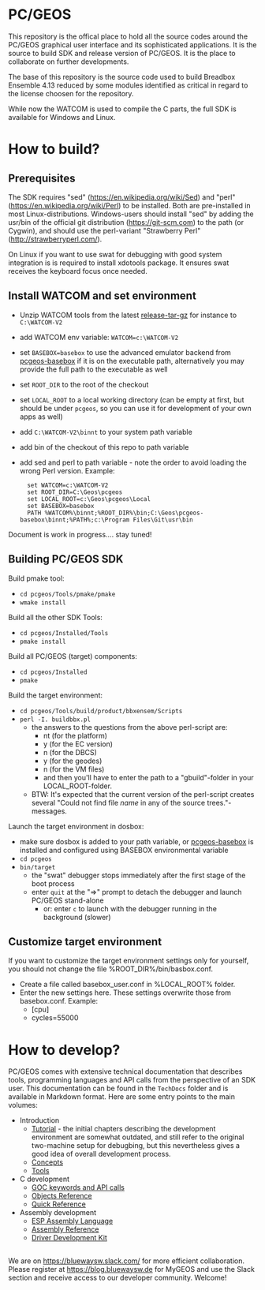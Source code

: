 # PC/GEOS
This repository is the offical place to hold all the source codes around the PC/GEOS graphical user
interface and its sophisticated applications. It is the source to build SDK and release version of PC/GEOS.
It is the place to collaborate on further developments.

The base of this repository is the source code used to build Breadbox Ensemble 4.13 reduced by some modules identified as critical in regard to the license choosen for the repository.

While now the WATCOM is used to compile the C parts, the full SDK is available for Windows and Linux.

# How to build?

## Prerequisites
The SDK requires "sed" (https://en.wikipedia.org/wiki/Sed) and "perl" (https://en.wikipedia.org/wiki/Perl) to be installed. Both are pre-installed in most Linux-distributions. Windows-users should install "sed" by adding the usr/bin of the official git distribution (https://git-scm.com) to the path (or Cygwin), and should use the perl-variant "Strawberry Perl" (http://strawberryperl.com/).

On Linux if you want to use swat for debugging with good system integration is is required to install xdotools package. It ensures swat receives the keyboard focus once needed. 

## Install WATCOM and set environment
- Unzip WATCOM tools from the latest [release-tar-gz](https://github.com/open-watcom/open-watcom-v2/releases/download/2020-12-01-Build/ow-snapshot.tar.gz) for instance to `C:\WATCOM-V2`
- add WATCOM env variable: `WATCOM=c:\WATCOM-V2`
- set `BASEBOX=basebox` to use the advanced emulator backend from [pcgeos-basebox](https://github.com/bluewaysw/pcgeos-basebox/tags) if it is on the executable path, alternatively you may provide the full path to the executable as well
- set `ROOT_DIR` to the root of the checkout
- set `LOCAL_ROOT` to a local working directory (can be empty at first, but should be under `pcgeos`, so you can use it for development of your own apps as well)
- add `C:\WATCOM-V2\binnt` to your system path variable
- add bin of the checkout of this repo to path variable
- add sed and perl to path variable - note the order to avoid loading the wrong Perl version. Example:

        set WATCOM=c:\WATCOM-V2
        set ROOT_DIR=C:\Geos\pcgeos
        set LOCAL_ROOT=c:\Geos\pcgeos\Local
        set BASEBOX=basebox
        PATH %WATCOM%\binnt;%ROOT_DIR%\bin;C:\Geos\pcgeos-basebox\binnt;%PATH%;c:\Program Files\Git\usr\bin

Document is work in progress.... stay tuned!


## Building PC/GEOS SDK
Build pmake tool:
- `cd pcgeos/Tools/pmake/pmake`
- `wmake install`

Build all the other SDK Tools:
- `cd pcgeos/Installed/Tools`
- `pmake install`

Build all PC/GEOS (target) components:
- `cd pcgeos/Installed`
- `pmake`

Build the target environment:
- `cd pcgeos/Tools/build/product/bbxensem/Scripts`
- `perl -I. buildbbx.pl`
  - the answers to the questions from the above perl-script are:
    - nt (for the platform)
    - y (for the EC version)
    - n (for the DBCS)
    - y (for the geodes)
    - n (for the VM files)
    - and then you'll have to enter the path to a "gbuild"-folder in your LOCAL_ROOT-folder.
  - BTW: It's expected that the current version of the perl-script creates several "Could not find file _name_ in any of the source trees."-messages.

Launch the target environment in dosbox:
- make sure dosbox is added to your path variable, or [pcgeos-basebox](https://github.com/bluewaysw/pcgeos-basebox/tags) is installed and configured using BASEBOX environmental variable
- `cd pcgeos`
- `bin/target`
  - the "swat" debugger stops immediately after the first stage of the boot process
  - enter `quit` at the "=>" prompt to detach the debugger and launch PC/GEOS stand-alone
    - or: enter `c` to launch with the debugger running in the background (slower)


## Customize target environment
If you want to customize the target environment settings only for yourself, you should not change the file %ROOT_DIR%/bin/basbox.conf.
- Create a file called basebox_user.conf in %LOCAL_ROOT% folder.
- Enter the new settings here. These settings overwrite those from basebox.conf. Example:
  - [cpu]
  - cycles=55000


# How to develop?

PC/GEOS comes with extensive technical documentation that describes tools, programming languages and API calls from the perspective of an SDK user. This documentation can be found in the `TechDocs` folder and is available in Markdown format. Here are some entry points to the main volumes:

- Introduction
  - [Tutorial](TechDocs/Markdown/tutorial.md) - the initial chapters describing the development environment are somewhat outdated, and still refer to the original two-machine setup for debugbing, but this nevertheless gives a good idea of overall development process.
  - [Concepts](TechDocs/Markdown/concepts.md)
  - [Tools](TechDocs/Markdown/tools.md)
- C development
  - [GOC keywords and API calls](TechDocs/Markdown/routines.md)
  - [Objects Reference](TechDocs/Markdown/objects.md)
  - [Quick Reference](TechDocs/Markdown/quickref.md)
- Assembly development
  - [ESP Assembly Language](TechDocs/Markdown/esp.md)
  - [Assembly Reference](TechDocs/Markdown/asmref.md)
  - [Driver Development Kit](TechDocs/Markdown/ddk.md)

##
We are on https://bluewaysw.slack.com/ for more efficient collaboration. Please register at https://blog.bluewaysw.de for MyGEOS and use the Slack section and receive access to our developer community. Welcome!
